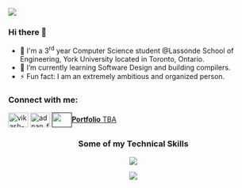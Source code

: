 ![](https://komarev.com/ghpvc/?username=Faizi-AdnanFahad)

### Hi there 👋

- 🔭 I'm a 3<sup>rd</sup> year Computer Science student @Lassonde School of Engineering, York University located in Toronto, Ontario.
- 🌱 I’m currently learning Software Design and building compilers.
- ⚡ Fun fact: I am an extremely ambitious and organized person.

<h3 align="left">Connect with me:</h3>
<p align="left">
<a href="https://www.linkedin.com/in/adnan-fahad-faizi-707a211b0/" target="blank" ><img align="center" src="https://raw.githubusercontent.com/rahuldkjain/github-profile-readme-generator/master/src/images/icons/Social/linked-in-alt.svg" alt="vikash-kumar-yadav-8090" height="30" width="40" /></a>
<a href="https://leetcode.com/adnan_fahad1/" target="blank"><img align="center" src="https://raw.githubusercontent.com/rahuldkjain/github-profile-readme-generator/master/src/images/icons/Social/leet-code.svg" alt="adnan_fahad1/" height="30" width="40" /></a>
<a href="" target="blank"><img align="center" src="" height="30" width="40" /><B>Portfolio</B> TBA</a>
</p>

### <p align="center">Some of my Technical Skills</p>
<p align="center">
  <a href="TBA">
    <img src="https://skillicons.dev/icons?i=java,python,js,c,postgresql,mongodb,express,nodejs,selenium" />
  </a>
</p>
<p align="center">
  <a href="TBA">
    <img src="https://skillicons.dev/icons?i=html,css,bootstrap,git,ros,bash,postman,androidstudio,eclipse,idea" />
  </a>
</p>

<!-- LeetCode Stats Card ❤️ -->
<!--
![Line](https://user-images.githubusercontent.com/85225156/171937799-8fc9e255-9889-4642-9c92-6df85fb86e82.gif)
<h2 align="center"><img src="https://github.com/Vikash-8090-Yadav/vikash-8090-yadav/blob/main/images/Tech%20Tools/LeetCode.png" width="20px"> LeetCode Stats Card </h2>
<p align="center">
  <a href="https://leetcode.com/adnan_fahad1/" target="_blank">
    <img width=60% src="https://leetcode.card.workers.dev/adnan_fahad1?theme=dark&font=baloo&extension=null&extension=activity&border_radius=10"/>
  </a>
</p>
-->
